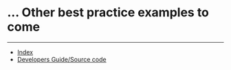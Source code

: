 # ... Other best practice examples to come


---

- [Index](/hx-deploy-tool/index)
- [Developers Guide/Source code](https://github.com/helix-collective/hx-deploy-tool)
